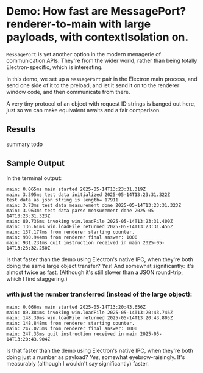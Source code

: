 Demo: How fast are MessagePort?  renderer-to-main with large payloads, with contextIsolation on.
========

`MessagePort` is yet another option in the modern menagerie of communication APIs.
They're from the wider world, rather than being totally Electron-specific, which is interesting.

In this demo, we set up a `MessagePort` pair in the Electron main process,
and send one side of it to the preload, and let it send it on to the renderer window code,
and then communicate from there.

A very tiny protocol of an object with request ID strings is banged out here,
just so we can make equivalent awaits and a fair comparison.


Results
-------

summary todo



Sample Output
-------------

In the terminal output:

```
main: 0.065ms main started 2025-05-14T13:23:31.319Z
main: 3.395ms test data initialized 2025-05-14T13:23:31.322Z
test data as json string is length= 17911
main: 3.73ms test data measurement done 2025-05-14T13:23:31.323Z
main: 3.963ms test data parse measurement done 2025-05-14T13:23:31.323Z
main: 80.736ms invoking win.loadFile 2025-05-14T13:23:31.400Z
main: 136.61ms win.loadFile returned 2025-05-14T13:23:31.456Z
main: 137.177ms from renderer starting counter.
main: 930.944ms from renderer final answer: 1000
main: 931.231ms quit instruction received in main 2025-05-14T13:23:32.250Z
```

Is that faster than the demo using Electron's native IPC, when they're both doing the same large object transfer?  _Yes_!
And somewhat significantly: it's almost twice as fast.
(Although it's still slower than a JSON round-trip, which I find staggering.)


### with just the number transferred (instead of the large object):

```
main: 0.066ms main started 2025-05-14T13:20:43.656Z
main: 89.384ms invoking win.loadFile 2025-05-14T13:20:43.746Z
main: 148.39ms win.loadFile returned 2025-05-14T13:20:43.805Z
main: 148.848ms from renderer starting counter.
main: 247.025ms from renderer final answer: 1000
main: 247.33ms quit instruction received in main 2025-05-14T13:20:43.904Z
```

Is that faster than the demo using Electron's native IPC, when they're both doing just a number as payload?  _Yes_, somewhat eyebrow-raisingly.
It's measurably (although I wouldn't say significantly) faster.
